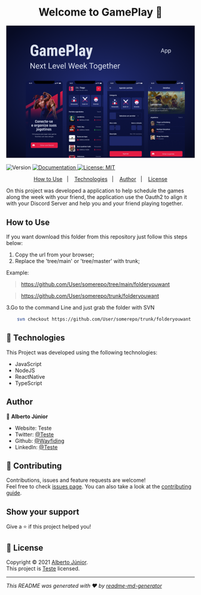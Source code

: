 




<h1 align="center">Welcome to GamePlay 👋</h1>

![home](./resources/Capa.png)


<p>
  <img alt="Version" src="https://img.shields.io/badge/version-Updating Readmes-blue.svg?cacheSeconds=2592000" />
  <a href="Teste" target="_blank">
    <img alt="Documentation" src="https://img.shields.io/badge/documentation-yes-brightgreen.svg" />
  </a>
  <a href="Teste" target="_blank">
    <img alt="License: MIT" src="https://img.shields.io/badge/License-MIT-yellow.svg" />
  </a>
  
</p>
<p align="center">
  <a href="#how-to-use">How to Use</a>&nbsp;&nbsp;&nbsp;|&nbsp;&nbsp;&nbsp;
  <a href="#-technologies">Technologies</a>&nbsp;&nbsp;&nbsp;|&nbsp;&nbsp;&nbsp;
  <a href="#author">Author</a>&nbsp;&nbsp;&nbsp;|&nbsp;&nbsp;&nbsp;
  <a href="#-license">License</a>
</p>

 On this project was developed a application to help schedule the games along the week with your friend, the application use the Oauth2 to align it with your Discord Server and help you and your friend playing together.
 
## How to Use
If you want download this folder from this repository just follow this steps below:


1. Copy the url from your browser;
2. Replace the 'tree/main' or 'tree/master' with trunk;

Example: 
> https://github.com/User/somerepo/tree/main/folderyouwant
 
> https://github.com/User/somerepo/trunk/folderyouwant 

3.Go to the command Line and just grab the folder with SVN

```sh
    svn checkout https://github.com/User/somerepo/trunk/folderyouwant 
```



## 🚀 Technologies
This Project was developed using the following technologies:



- JavaScript
- NodeJS
- ReactNative
- TypeScript

## Author

👤 **Alberto Júnior**

* Website: Teste
* Twitter: [@Teste](https://twitter.com/Teste)
* Github: [@Wayfiding](https://github.com/Wayfiding)
* LinkedIn: [@Teste](https://linkedin.com/in/Teste)

## 🤝 Contributing

Contributions, issues and feature requests are welcome!<br />Feel free to check [issues page](Teste). You can also take a look at the [contributing guide](Teste).

## Show your support

Give a ⭐️ if this project helped you!

## 📝 License

Copyright © 2021 [Alberto Júnior](https://github.com/Wayfiding).<br />
This project is [Teste](Teste) licensed.

***
_This README was generated with ❤️ by [readme-md-generator](https://github.com/kefranabg/readme-md-generator)_